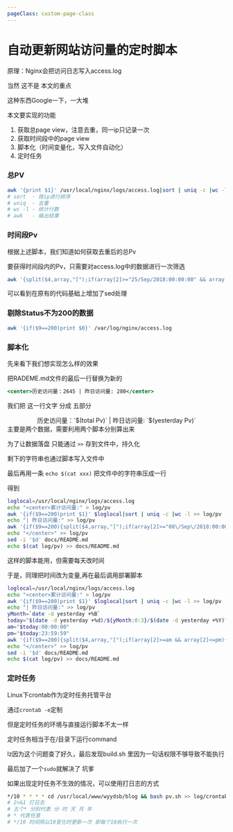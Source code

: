 ```yaml
---
pageClass: custom-page-class
---
```


# 自动更新网站访问量的定时脚本

原理：Nginx会把访问日志写入access.log

当然 这不是 本文的重点

这种东西Google一下，一大堆

本文要实现的功能
1. 获取总page view，注意去重，同一ip只记录一次
2. 获取时间段中的page view
3. 脚本化（时间变量化，写入文件自动化）
4. 定时任务

### 总PV

```bash
awk '{print $1}' /usr/local/nginx/logs/access.log|sort | uniq -c |wc -l >> pv
# sort  - 按ip进行排序
# uniq  - 去重
# wc -l - 统计行数
# awk   - 输出结果
```

### 时间段Pv

根据上述脚本，我们知道如何获取去重后的总Pv

要获得时间段内的Pv，只需要对access.log中的数据进行一次筛选

```bash
awk '{split($4,array,"[");if(array[2]>="25/Sep/2018:00:00:00" && array[2]<="25/Sep/2018:23:59:59"){print $1}}' /usr/local/nginx/logs/access.log|sort | uniq -c | wc -l
```

可以看到在原有的代码基础上增加了sed处理

### 剔除Status不为200的数据

```bash
awk '{if($9==200)print $0}' /var/log/nginx/access.log
```

### 脚本化

先来看下我们想实现怎么样的效果

把RADEME.md文件的最后一行替换为新的
```jsx
<center>历史访问量：2645 | 昨日访问量: 280</center>
```
我们把 这一行文字 分成 五部分
<center>历史访问量：`$(total Pv)` | 昨日访问量: `$(yesterday Pv)`</center>
主要是两个数据，需要利用两个脚本分别算出来

为了让数据落盘
只能通过 `>>` 存到文件中，持久化

剩下的字符串也通过脚本写入文件中

最后再用一条 `echo $(cat xxx)`
把文件中的字符串压成一行

得到
```bash
loglocal=/usr/local/nginx/logs/access.log
echo "<center>累计访问量:" > log/pv
awk '{if($9==200)print $1}' $loglocal|sort | uniq -c |wc -l >> log/pv
echo "| 昨日访问量:" >> log/pv
awk '{if($9==200){split($4,array,"[");if(array[2]>="08\/Sep\/2018:00:00:00" && array[2]<="08\/Sep\/2018:23:59:59"){print $1}}}' $loglocal|sort | uniq -c | wc -l >> log/pv
echo "</center>" >> log/pv
sed -i '$d' docs/README.md
echo $(cat log/pv) >> docs/README.md
```

这样的脚本能用，但需要每天改时间

于是，同理把时间改为变量,再在最后调用部署脚本

```bash
loglocal=/usr/local/nginx/logs/access.log
echo "<center>累计访问量:" > log/pv
awk '{if($9==200)print $1}' $loglocal|sort | uniq -c |wc -l >> log/pv
echo "| 昨日访问量:" >> log/pv
yMonth=`date -d yesterday +%B`
today="$(date -d yesterday +%d)/${yMonth:0:3}/$(date -d yesterday +%Y)"
am="$today:00:00:00"
pm="$today:23:59:59"
awk '{if($9==200){split($4,array,"[");if(array[2]>=am && array[2]<=pm){print $1}}}' am="$am" pm="$pm" $loglocal|sort | uniq -c | wc -l >> log/pv
echo "</center>" >> log/pv
sed -i '$d' docs/README.md
echo $(cat log/pv) >> docs/README.md
```

### 定时任务

Linux下crontab作为定时任务托管平台

通过`crontab -e`定制

但是定时任务的环境与直接运行脚本不太一样

定时任务相当于在/目录下运行command

lz因为这个问题查了好久，最后发现build.sh 里因为一句话权限不够导致不能执行

最后加了一个`sudo`就解决了 坑爹

如果出现定时任务不生效的情况，可以使用打日志的方式

```bash
*/10 * * * * cd /usr/local/www/wyydsb/blog && bash pv.sh >> log/crontab.log 2>&1
# 2>&1 打日志
# 五个* 分别代表 分 时 天 月 年
# * 代表任意
# */10 时间除以10变化时更新一次 即每个10执行一次
```
